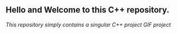 ## Hello and Welcome to this C++ repository.
*This repository simply contains a singular C++ project GIF project*

